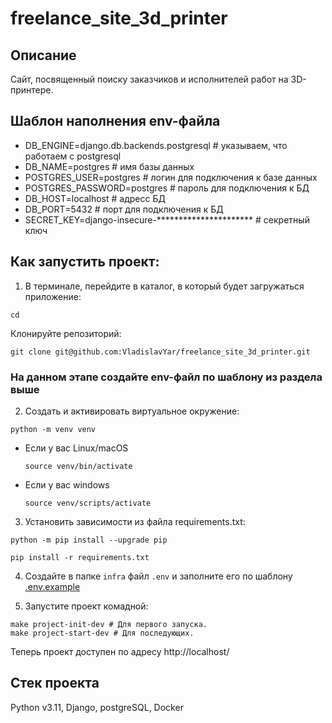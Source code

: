 # freelance_site_3d_printer

## Описание
Сайт, посвященный поиску заказчиков и исполнителей работ на 3D-принтере.

## Шаблон наполнения env-файла
- DB_ENGINE=django.db.backends.postgresql # указываем, что работаем с postgresql
- DB_NAME=postgres # имя базы данных
- POSTGRES_USER=postgres # логин для подключения к базе данных
- POSTGRES_PASSWORD=postgres # пароль для подключения к БД
- DB_HOST=localhost # адресс БД
- DB_PORT=5432 # порт для подключения к БД
- SECRET_KEY=django-insecure-********************** # секретный ключ

## Как запустить проект:

1. В терминале, перейдите в каталог, в который будет загружаться приложение:
```
cd 
```
Клонируйте репозиторий:
```
git clone git@github.com:VladislavYar/freelance_site_3d_printer.git
```
### На данном этапе создайте env-файл по шаблону из раздела выше

2. Cоздать и активировать виртуальное окружение:

```
python -m venv venv
```

* Если у вас Linux/macOS

    ```
    source venv/bin/activate
    ```

* Если у вас windows

    ```
    source venv/scripts/activate
    ```

3. Установить зависимости из файла requirements.txt:

```
python -m pip install --upgrade pip
```

```
pip install -r requirements.txt
```

4. Создайте в папке `infra` файл `.env` и заполните его по шаблону [.env.example](https://github.com/VladislavYar/freelance_site_3d_printer/tree/develop/infra/.env.example)

5. Запустите проект комадной:
```
make project-init-dev # Для первого запуска.
make project-start-dev # Для последующих.
```

Теперь проект доступен по адресу http://localhost/

## Cтек проекта
Python v3.11, Django, postgreSQL, Docker
